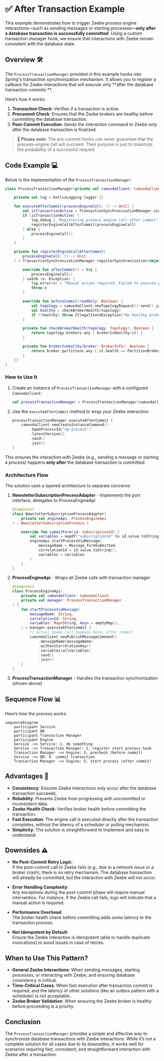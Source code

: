 # ✅ After Transaction Example

This example demonstrates how to trigger Zeebe process engine interactions—such as sending messages or starting
processes—**only after a database transaction is successfully committed**. Using a custom transaction manager hook, we
ensure that interactions with Zeebe remain consistent with the database state.

## **Overview** 🛠️

The `ProcessTransactionManager` provided in this example hooks into Spring's transaction synchronization mechanism. It
allows you to register a callback for Zeebe interactions that will execute only **after the database transaction commits
**.

Here’s how it works:

1. **Transaction Check**: Verifies if a transaction is active.
2. **Precommit Check**: Ensures that the Zeebe brokers are healthy before committing the database transaction.
3. **Post-Commit Execution**: Sends the interaction command to Zeebe only after the database transaction is finalized.

> **📘 Please note:** The pre-commit hooks can never guarantee that the process-engine call will succeed.
> Their purpose is just to maximize the probability of a successful request

## **Code Example** 💻

Below is the implementation of the `ProcessTransactionManager`:

```kotlin
class ProcessTransactionManager(private val camundaClient: CamundaClient) {

    private val log = KotlinLogging.logger {}

    fun executeAfterCommit(processEngineCall: () -> Unit) {
        val isTransactionActive = TransactionSynchronizationManager.isActualTransactionActive()
        if (isTransactionActive) {
            log.debug { "Registering process engine call after commit" }
            registerEngineCallAfterCommit(processEngineCall)
        } else {
            processEngineCall()
        }
    }

    private fun registerEngineCallAfterCommit(
        processEngineCall: () -> Unit
    ) = TransactionSynchronizationManager.registerSynchronization(object : TransactionSynchronization {

        override fun afterCommit() = try {
            processEngineCall()
        } catch (e: Exception) {
            log.error(e) { "Manual action required. Failed to execute process engine call after commit" }
            throw e
        }

        override fun beforeCommit(readOnly: Boolean) {
            val topology = camundaClient.newTopologyRequest().send().join()
            val healthy = checkBrokerHealth(topology)
            if (!healthy) throw IllegalStateException("No healthy broker found")
        }

        private fun checkBrokerHealth(topology: Topology): Boolean {
            return topology.brokers.any { brokerIsHealthy(it) }
        }

        private fun brokerIsHealthy(broker: BrokerInfo): Boolean {
            return broker.partitions.any { it.health == PartitionBrokerHealth.HEALTHY }
        }
    })
}
```

### **How to Use It**

1. Create an instance of `ProcessTransactionManager` with a configured `CamundaClient`:
   ```kotlin
   val processTransactionManager = ProcessTransactionManager(camundaClient)
   ```
2. Use the `executeAfterCommit` method to wrap your Zeebe interaction:
   ```kotlin
   processTransactionManager.executeAfterCommit {
       camundaClient.newCreateInstanceCommand()
           .bpmnProcessId("my-process")
           .latestVersion()
           .send()
           .join()
   }
   ```

This ensures the interaction with Zeebe (e.g., sending a message or starting a process) happens **only after** the
database transaction is committed.

### **Architecture Flow**

The solution uses a layered architecture to separate concerns:

1. **NewsletterSubscriptionProcessAdapter** - Implements the port interface, delegates to ProcessEngineApi
   ```kotlin
   @Component
   class NewsletterSubscriptionProcessAdapter(
       private val engineApi: ProcessEngineApi
   ) : NewsletterSubscriptionProcess {

       override fun submitForm(id: SubscriptionId) {
           val variables = mapOf("subscriptionId" to id.value.toString())
           engineApi.startProcessViaMessage(
               messageName = Message_FormSubmitted,
               correlationId = id.value.toString(),
               variables = variables
           )
       }
   }
   ```

2. **ProcessEngineApi** - Wraps all Zeebe calls with transaction manager
   ```kotlin
   @Component
   class ProcessEngineApi(
       private val camundaClient: CamundaClient,
       private val manager: ProcessTransactionManager
   ) {
       fun startProcessViaMessage(
           messageName: String,
           correlationId: String,
           variables: Map<String, Any> = emptyMap(),
       ) = manager.executeAfterCommit {
           // Actual Zeebe call happens here, after commit
           camundaClient.newPublishMessageCommand()
               .messageName(messageName)
               .withoutCorrelationKey()
               .variables(allVariables)
               .send()
               .join()
       }
   }
   ```

3. **ProcessTransactionManager** - Handles the transaction synchronization (shown above)

## **Sequence Flow** 📊

Here’s how the process works:

```mermaid
sequenceDiagram
    participant Service
    participant DB
    participant Transaction Manager
    participant Engine
    Service ->> Service: 1. do something
    Service ->> Transaction Manager: 2. register start process hook
    Transaction Manager ->> Engine: 3. precheck (before commit)
    Service ->> DB: 4. commit transaction
    Transaction Manager ->> Engine: 5. start process (after commit)
```

## **Advantages** 🎉

- **Consistency**: Ensures Zeebe interactions only occur after the database transaction succeeds.
- **Reliability**: Prevents Zeebe from progressing with uncommitted or inconsistent data.
- **Zeebe Health Check**: Verifies broker health before committing the transaction.
- **Fast Execution**: The engine call is executed directly after the transaction completes, without the latency of a
  scheduler or polling mechanism.
- **Simplicity**: The solution is straightforward to implement and easy to understand.

## **Downsides** ⚠️

- **No Post-Commit Retry Logic**:  
  If the post-commit call to Zeebe fails (e.g., due to a network issue or a broker crash), there is no retry mechanism.
  The database transaction will already be committed, but the interaction with Zeebe will not occur.

- **Error Handling Complexity**:  
  Any exceptions during the post-commit phase will require manual intervention. For instance, if the Zeebe call fails,
  logs will indicate that a manual action is required.

- **Performance Overhead**:  
  The broker health check before committing adds some latency to the transaction process.

- **Not Idempotent by Default**:  
  Ensure the Zeebe interaction is idempotent (able to handle duplicate invocations) to avoid issues in case of retries.

## **When to Use This Pattern?**

- **General Zeebe Interactions**: When sending messages, starting processes, or interacting with Zeebe, and ensuring
  database consistency is critical.
- **Time-Critical Cases**: When fast execution after transaction commit is required, and the latency of other
  solutions (like an outbox pattern with a scheduler) is not acceptable.
- **Zeebe Broker Validation**: When ensuring the Zeebe broker is healthy before proceeding is a priority.

## **Conclusion**

The `ProcessTransactionManager` provides a simple and effective way to synchronize database transactions with Zeebe
interactions. While it’s not a complete solution for all cases due to its downsides, it works well for scenarios
requiring fast, consistent, and straightforward interaction with Zeebe after a transaction.
